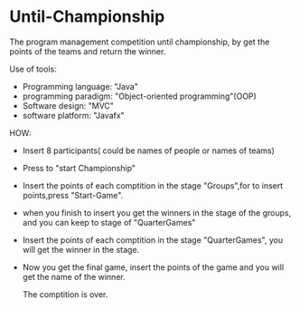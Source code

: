 # Until-Championship
The program management competition until championship,
by get the points of the teams and return the winner. 

Use of tools:
* Programming language: "Java"
* programming paradigm: "Object-oriented programming"(OOP)
* Software design: "MVC"
* software platform: "Javafx"

HOW:
* Insert 8 participants( could be names of people or names of teams)
* Press to "start Championship"
* Insert the points of each comptition in the stage "Groups",for to insert points,press "Start-Game".
* when you finish to insert you get the winners in the stage of the groups, and you can keep to stage of "QuarterGames"
* Insert the points of each comptition in the stage "QuarterGames", you will get the winner in the stage.
* Now you get the final game, insert the points of the game and you will get the name of the winner.

  The comptition is over.
